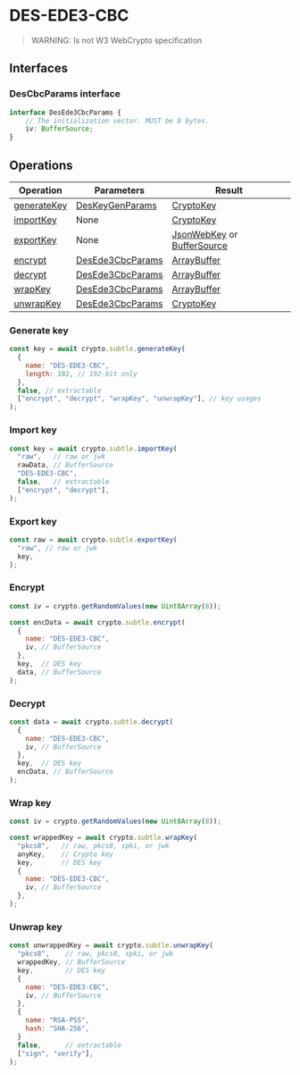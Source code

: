 # DES-EDE3-CBC

> WARNING: Is not W3 WebCrypto specification

## Interfaces

### DesCbcParams interface

```ts
interface DesEde3CbcParams {
    // The initialization vector. MUST be 8 bytes.
    iv: BufferSource;
}
```

## Operations

| Operation | Parameters | Result |
|-----------|------------|--------|
| [generateKey](#generate-key) | [DesKeyGenParams](DES.md#DesKeyGenParams-interface) | [CryptoKey](https://www.w3.org/TR/WebCryptoAPI/#dfn-CryptoKey) |
| [importKey](#import-key) | None | [CryptoKey](https://www.w3.org/TR/WebCryptoAPI/#dfn-CryptoKey) |
| [exportKey](#export-key) | None | [JsonWebKey](https://www.w3.org/TR/WebCryptoAPI/#JsonWebKey-dictionary) or [BufferSource](https://heycam.github.io/webidl/#common-BufferSource) |
| [encrypt](#encrypt) | [DesEde3CbcParams](#DesEde3CbcParams-interface) | [ArrayBuffer](https://www.w3.org/TR/WebCryptoAPI/#dfn-ArrayBuffer) |
| [decrypt](#decrypt) | [DesEde3CbcParams](#DesEde3CbcParams-interface) | [ArrayBuffer](https://www.w3.org/TR/WebCryptoAPI/#dfn-ArrayBuffer) |
| [wrapKey](#wrap-key) | [DesEde3CbcParams](#DesEde3CbcParams-interface) | [ArrayBuffer](https://www.w3.org/TR/WebCryptoAPI/#dfn-ArrayBuffer) |
| [unwrapKey](#unwrap-key) | [DesEde3CbcParams](#DesEde3CbcParams-interface) | [CryptoKey](https://www.w3.org/TR/WebCryptoAPI/#dfn-CryptoKey) |

### Generate key
```js
const key = await crypto.subtle.generateKey(
  {
    name: "DES-EDE3-CBC",
    length: 192, // 192-bit only
  },
  false, // extractable
  ["encrypt", "decrypt", "wrapKey", "unwrapKey"], // key usages
);
```

### Import key
```js
const key = await crypto.subtle.importKey(
  "raw",   // raw or jwk
  rawData, // BufferSource
  "DES-EDE3-CBC",
  false,   // extractable
  ["encrypt", "decrypt"],
);
```

### Export key
```js
const raw = await crypto.subtle.exportKey(
  "raw", // raw or jwk
  key,
);
```

### Encrypt

```js
const iv = crypto.getRandomValues(new Uint8Array(8));

const encData = await crypto.subtle.encrypt(
  {
    name: "DES-EDE3-CBC",
    iv, // BufferSource
  },
  key,  // DES key
  data, // BufferSource
);
```

### Decrypt
```js
const data = await crypto.subtle.decrypt(
  {
    name: "DES-EDE3-CBC",
    iv, // BufferSource
  },
  key,  // DES key
  encData, // BufferSource
);
```

### Wrap key
```js
const iv = crypto.getRandomValues(new Uint8Array(8));

const wrappedKey = await crypto.subtle.wrapKey(
  "pkcs8",   // raw, pkcs8, spki, or jwk
  anyKey,    // Crypto key
  key,       // DES key
  {
    name: "DES-EDE3-CBC",
    iv, // BufferSource
  },
);
```

### Unwrap key
```js
const unwrappedKey = await crypto.subtle.unwrapKey(
  "pkcs8",    // raw, pkcs8, spki, or jwk
  wrappedKey, // BufferSource
  key,        // DES key
  {
    name: "DES-EDE3-CBC",
    iv, // BufferSource
  },
  {
    name: "RSA-PSS",
    hash: "SHA-256",
  }
  false,      // extractable
  ["sign", "verify"],
);
```

